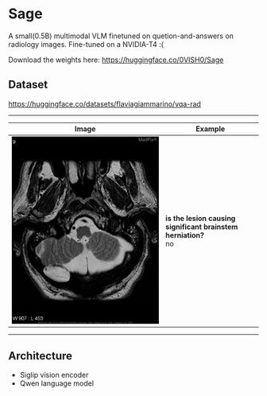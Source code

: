 # Sage

A small(0.5B) multimodal VLM finetuned on quetion-and-answers on radiology images. Fine-tuned on a NVIDIA-T4 :(

Download the weights here: https://huggingface.co/0VISH0/Sage

## Dataset
https://huggingface.co/datasets/flaviagiammarino/vqa-rad

---
| Image | Example |
|-------|---------|
| ![](img.jpg) | **is the lesion causing significant brainstem herniation?**<br>no|
---

## Architecture
- Siglip vision encoder
- Qwen language model